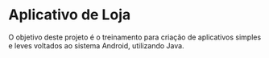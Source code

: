 # Aplicativo de Loja

O objetivo deste projeto é o treinamento para criação de aplicativos simples e leves voltados ao sistema Android, utilizando Java.

